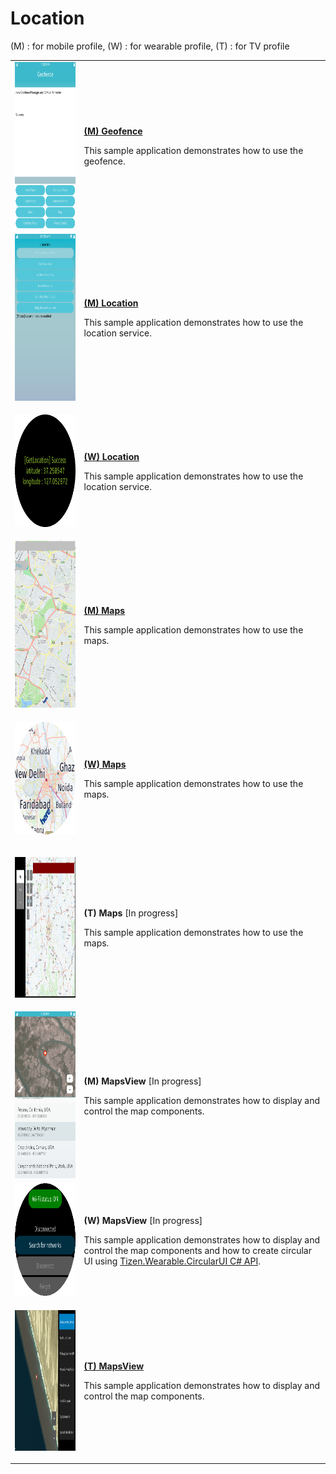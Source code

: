 # Location

(M) : for mobile profile, (W) : for wearable profile, (T) : for TV profile
<table>
	<tbody>
		<tr>
			<td><img alt="" height="267" src="media/m13geofence.png" width="150"/></td>
			<td>
			<p><a href="https://github.com/Samsung/Tizen-CSharp-Samples/tree/master/Mobile/Geofence" target="_blank"><strong>(M) Geofence</strong></a></p>
			<p>This sample application demonstrates how to use the geofence.</p>
			</td>
		</tr>
		<tr>
			<td><img alt="" height="267" src="media/m14location.png" width="150"/></td>
			<td>
			<p><a href="https://github.com/Samsung/Tizen-CSharp-Samples/tree/master/Mobile/Location" target="_blank"><strong>(M) Location</strong></a></p>
			<p>This sample application demonstrates how to use the location service.</p>
			</td>
		</tr>		
		<tr>
			<td>
			<p><img alt="" height="180" src="media/w2location.png" width="180" /></p>
			</td>
			<td>
			<p><a href="https://github.com/Samsung/Tizen-CSharp-Samples/tree/master/Wearable/Location" target="_blank"><strong>(W) Location</strong></a></p>
			<p>This sample application demonstrates how to use the location service.</p>
			</td>
		</tr>
		<tr>
			<td><img alt="" height="267" src="media/m15maps.png" width="150"/></td>
			<td>
			<p><a href="https://github.com/Samsung/Tizen-CSharp-Samples/tree/master/Mobile/Maps" target="_blank"><strong>(M) Maps</strong></a></p>
			<p>This sample application demonstrates how to use the maps.</p>
			</td>
		</tr>
		<tr>
			<td>
			<p><img alt="" height="180" src="media/w1maps.png" width="180" /></p>
			</td>
			<td>
			<p><a href="https://github.com/Samsung/Tizen-CSharp-Samples/tree/master/Wearable/Maps" target="_blank"><strong>(W) Maps</strong></a></p>
			<p>This sample application demonstrates how to use the maps.</p>
			</td>
		</tr>
		<tr>
			<td>
			<p><img alt="" height="225" src="media/tv11maps.png" width="400" /></p>
			</td>
			<td>
			<p><strong>(T) Maps</strong> [In progress]</p>
			<p>This sample application demonstrates how to use the maps.</p>
			</td>
		</tr>
		<tr>
			<td><img alt="" height="267" src="media/m30mapsview.png" width="150"/></td>
			<td>
			<p><strong>(M) MapsView</strong> [In progress]</p>
			<p>This sample application demonstrates how to display and control the map components.</p>
			</td>
		</tr>
		<tr>
			<td><img alt="" height="180" src="media/wmapsview.png" width="180"/></td>
			<td>
			<p><strong>(W) MapsView</strong> [In progress]</p>
			<p>This sample application demonstrates how to display and control the map components and how to create circular UI using <a href="https://github.com/Samsung/Tizen.CircularUI/" target="_blank">Tizen.Wearable.CircularUI C# API</a>.</p>
			</td>
		</tr>
		<tr>
			<td>
			<p><img alt="" height="225" src="media/tv15mapsview.png" width="400" /></p>
			</td>
			<td>
			<p><a href="https://github.com/Samsung/Tizen-CSharp-Samples/tree/master/TV/MapView" target="_blank"><strong>(T) MapsView</strong></a></p>
			<p>This sample application demonstrates how to display and control the map components.</p>
			</td>
		</tr>		
	</tbody>
</table>